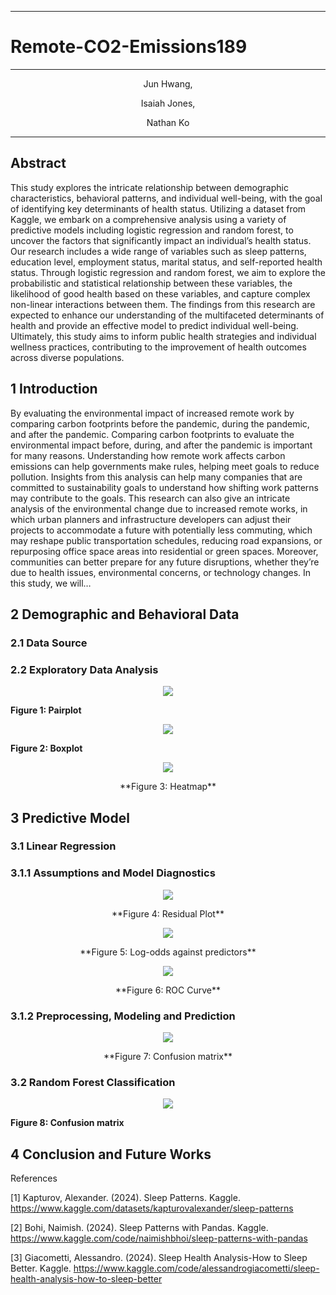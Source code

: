 

---

# Remote-CO2-Emissions189

---
<p align="center">
Jun Hwang,
</p>

<p align="center">
Isaiah Jones,
</p>

<p align="center">
Nathan Ko
</p>

---

## Abstract

This study explores the intricate relationship between demographic characteristics, behavioral patterns, and individual well-being, with the goal of identifying key determinants of health status. Utilizing a dataset from Kaggle, we embark on a comprehensive analysis using a variety of predictive models including logistic regression and random forest, to uncover the factors that significantly impact an individual’s health status. Our research includes a wide range of variables such as sleep patterns, education level, employment status, marital status, and self-reported health status. Through logistic regression and random forest, we aim to explore the probabilistic and statistical relationship between these variables, the likelihood of good health based on these variables, and capture complex non-linear interactions between them. The findings from this research are expected to enhance our understanding of the multifaceted determinants of health and provide an effective model to predict individual well-being. Ultimately, this study aims to inform public health strategies and individual wellness practices, contributing to the improvement of health outcomes across diverse populations.

## 1 Introduction

By evaluating the environmental impact of increased remote work by comparing carbon footprints before the pandemic, during the pandemic, and after the pandemic. Comparing carbon footprints to evaluate the environmental impact before, during, and after the pandemic is important for many reasons. Understanding how remote work affects carbon emissions can help governments make rules, helping meet goals to reduce pollution. Insights from this analysis can help many companies that are committed to sustainability goals to understand how shifting work patterns may contribute to the goals. 
This research can also give an intricate analysis of the environmental change due to increased remote works, in which urban planners and infrastructure developers can adjust their projects to accommodate a future with potentially less commuting, which may reshape public transportation schedules, reducing road expansions, or repurposing office space areas into residential or green spaces. Moreover, communities can better prepare for any future disruptions, whether they’re due to health issues, environmental concerns, or technology changes. In this study, we will… 

## 2 Demographic and Behavioral Data
	
### 2.1 Data Source


	
### 2.2 Exploratory Data Analysis


<p align="center">
<img src = "images/pairplot.png">
	
**Figure 1: Pairplot**
</p>


<p align="center">
<img src = "images/boxplot3.png">

**Figure 2: Boxplot**
</p>


<p align="center">
<img src = "images/heatmap.png">

<p align="center">
**Figure 3: Heatmap**
	</p>
</p>



## 3 Predictive Model
	
### 3.1 Linear Regression





### 3.1.1 Assumptions and Model Diagnostics

<p align="center">
<img src = "images/redisuals.png">
	<p align="center">
**Figure 4: Residual Plot**
		</p>
</p>

<p align="center">
<img src = "images/logodds.png">
	<p align="center">
**Figure 5: Log-odds against predictors**
		</p>
</p>


<p align="center">
<img src = "images/ROCcurve.png">
<p align="center">
**Figure 6: ROC Curve**
	</p>
</p>


### 3.1.2 Preprocessing, Modeling and Prediction
	
<p align="center">
<img src = "images/logisticcm.png">
<p align="center">
**Figure 7: Confusion matrix**
	</p>
</p>

	
### 3.2 Random Forest Classification
	









<p align="center">
<img src = "images/randomforestconf.png">
	
**Figure 8: Confusion matrix**
</p>

	
## 4  Conclusion and Future Works
	


































References

[1] Kapturov, Alexander. (2024). Sleep Patterns. Kaggle.
      https://www.kaggle.com/datasets/kapturovalexander/sleep-patterns
      
[2] Bohi, Naimish. (2024). Sleep Patterns with Pandas. Kaggle.
      https://www.kaggle.com/code/naimishbhoi/sleep-patterns-with-pandas
      
[3] Giacometti, Alessandro. (2024). Sleep Health Analysis-How to Sleep Better. Kaggle.
      https://www.kaggle.com/code/alessandrogiacometti/sleep-health-analysis-how-to-sleep-better